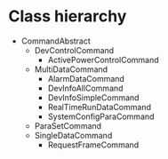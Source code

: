 # Class hierarchy

* CommandAbstract
    * DevControlCommand
        * ActivePowerControlCommand
    * MultiDataCommand
        * AlarmDataCommand
        * DevInfoAllCommand
        * DevInfoSimpleCommand
        * RealTimeRunDataCommand
        * SystemConfigParaCommand
    * ParaSetCommand
    * SingleDataCommand
        * RequestFrameCommand